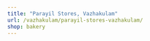 ```yaml
---
title: "Parayil Stores, Vazhakulam"
url: /vazhakulam/parayil-stores-vazhakulam/
shop: bakery
---
```


